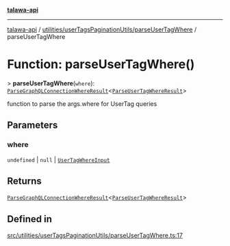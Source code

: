 [**talawa-api**](../../../../README.md)

***

[talawa-api](../../../../modules.md) / [utilities/userTagsPaginationUtils/parseUserTagWhere](../README.md) / parseUserTagWhere

# Function: parseUserTagWhere()

\> **parseUserTagWhere**(`where`): [`ParseGraphQLConnectionWhereResult`](../../../graphQLConnection/parseGraphQLConnectionArgumentsWithWhere/type-aliases/ParseGraphQLConnectionWhereResult.md)\<[`ParseUserTagWhereResult`](../type-aliases/ParseUserTagWhereResult.md)\>

function to parse the args.where for UserTag queries

## Parameters

### where

`undefined` | `null` | [`UserTagWhereInput`](../../../../types/generatedGraphQLTypes/type-aliases/UserTagWhereInput.md)

## Returns

[`ParseGraphQLConnectionWhereResult`](../../../graphQLConnection/parseGraphQLConnectionArgumentsWithWhere/type-aliases/ParseGraphQLConnectionWhereResult.md)\<[`ParseUserTagWhereResult`](../type-aliases/ParseUserTagWhereResult.md)\>

## Defined in

[src/utilities/userTagsPaginationUtils/parseUserTagWhere.ts:17](https://github.com/PalisadoesFoundation/talawa-api/blob/832d310bae30bd8cb45fb1b44f62dd776dccc52f/src/utilities/userTagsPaginationUtils/parseUserTagWhere.ts#L17)
